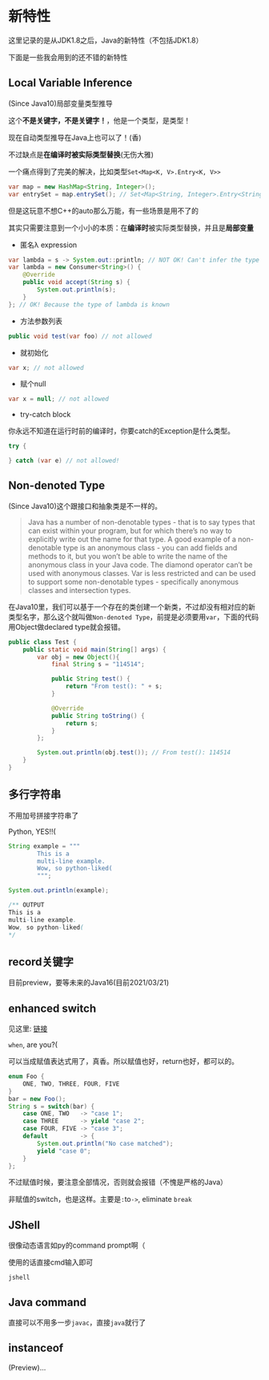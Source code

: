 # 新特性

这里记录的是从JDK1.8之后，Java的新特性（不包括JDK1.8）

下面是一些我会用到的还不错的新特性

## Local Variable Inference

(Since Java10)局部变量类型推导

这个**不是关键字，不是关键字！**，他是一个类型，是类型！

现在自动类型推导在Java上也可以了！(香)

不过缺点是**在编译时被实际类型替换**(无伤大雅)

一个痛点得到了完美的解决，比如类型`Set<Map<K, V>.Entry<K, V>>`

``` java
var map = new HashMap<String, Integer>();
var entrySet = map.entrySet(); // Set<Map<String, Integer>.Entry<String, Integer>>
```

但是这玩意不想C++的auto那么万能，有一些场景是用不了的

其实只需要注意到一个小小的本质：在**编译时**被实际类型替换，并且是**局部变量**

- 匿名λ expression

``` java
var lambda = s -> System.out::println; // NOT OK! Can't infer the type of lambda
var lambda = new Consumer<String>() {
    @Override
    public void accept(String s) {
        System.out.println(s);
    }
}; // OK! Because the type of lambda is known
```

- 方法参数列表

``` java
public void test(var foo) // not allowed
```

- 就初始化

``` java
var x; // not allowed
```

- 赋个null

``` java
var x = null; // not allowed
```

- try-catch block

你永远不知道在运行时前的编译时，你要catch的Exception是什么类型。

``` java
try {

} catch (var e) // not allowed!
```

## Non-denoted Type

(Since Java10)这个跟接口和抽象类是不一样的。

> Java has a number of non-denotable types - that is to say types that can exist within your program, but for which there’s no way to explicitly write out the name for that type. A good example of a non-denotable type is an anonymous class - you can add fields and methods to it, but you won’t be able to write the name of the anonymous class in your Java code. The diamond operator can’t be used with anonymous classes. Var is less restricted and can be used to support some non-denotable types - specifically anonymous classes and intersection types.

在Java10里，我们可以基于一个存在的类创建一个新类，不过却没有相对应的新类型名字，那么这个就叫做`Non-denoted Type`，前提是必须要用`var`，下面的代码用Object做declared type就会报错。

``` java
public class Test {
    public static void main(String[] args) {
        var obj = new Object(){
            final String s = "114514";

            public String test() {
                return "From test(): " + s;
            }

            @Override
            public String toString() {
                return s;
            }
        };

        System.out.println(obj.test()); // From test(): 114514
    }
}
```

## 多行字符串

不用加号拼接字符串了

Python, YES!!(

``` java
String example = """
        This is a 
        multi-line example.
        Wow, so python-liked(
        """;

System.out.println(example);

/** OUTPUT
This is a
multi-line example.
Wow, so python-liked(
*/
```

## record关键字

目前preview，要等未来的Java16(目前2021/03/21)

## enhanced switch

见这里: [链接](https://openjdk.java.net/jeps/361)

`when`, are you?(

可以当成赋值表达式用了，真香。所以赋值也好，return也好，都可以的。

``` java
enum Foo {
    ONE, TWO, THREE, FOUR, FIVE
}
bar = new Foo();
String s = switch(bar) {
    case ONE, TWO   -> "case 1";
    case THREE      -> yield "case 2";
    case FOUR, FIVE -> "case 3";
    default         -> {
        System.out.println("No case matched");
        yield "case 0";
    }
};
```

不过赋值时候，要注意全部情况，否则就会报错（不愧是严格的Java）

非赋值的switch，也是这样。主要是`:`to`->`, eliminate `break`

## JShell

很像动态语言如py的command prompt啊（

使用的话直接cmd输入即可

``` shell
jshell
```

## Java command

直接可以不用多一步`javac`，直接`java`就行了

## instanceof

(Preview)...
